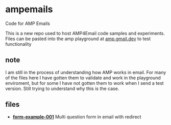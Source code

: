 # ampemails
Code for AMP Emails

This is a new repo used to host AMP4Email code samples and experiments.  Files can be pasted into the amp playground at [amp.gmail.dev](amp.gmail.dev) to test functionality

## note
I am still in the process of understanding how AMP works in email.  For many of the files here I have gotten them to validate and work in the playground enviroment, but for some I have not gotten them to work when I send a test version.  Still trying to understand why this is the case.

## files
- **[form-example-001](https://github.com/ChrisThorn10/ampemails/tree/master/form-example-001)** Multi question form in email with redirect

